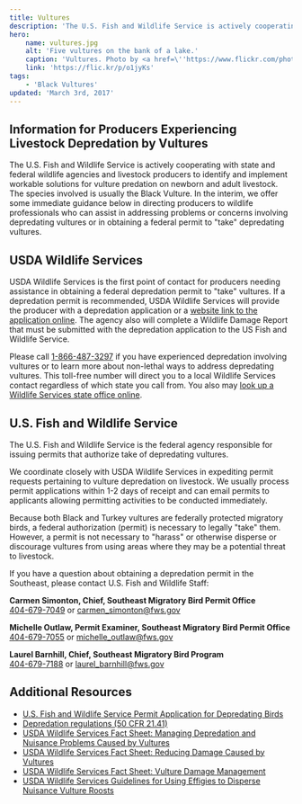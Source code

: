 ```yaml
---
title: Vultures
description: 'The U.S. Fish and Wildlife Service is actively cooperating with wildlife agencies and livestock producers to find workable solutions for vulture predation on newborn and adult livestock.'
hero:
    name: vultures.jpg
    alt: 'Five vultures on the bank of a lake.'
    caption: 'Vultures. Photo by <a href=\''https://www.flickr.com/photos/44534236@N00/\'' target=\''_blank\''>Faungg</a> <a href=\''https://creativecommons.org/licenses/by-nd/2.0/\'' target=\''_blank\''>CC BY-ND 2.0</a>'
    link: 'https://flic.kr/p/o1jyKs'
tags:
    - 'Black Vultures'
updated: 'March 3rd, 2017'
---
```


## Information for Producers Experiencing Livestock Depredation by Vultures

The U.S. Fish and Wildlife Service is actively cooperating with state and federal wildlife agencies and livestock producers to identify and implement workable solutions for vulture predation on newborn and adult livestock. The species involved is usually the Black Vulture. In the interim, we offer some immediate guidance below in directing producers to wildlife professionals who can assist in addressing problems or concerns involving depredating vultures or in obtaining a federal permit to "take" depredating vultures.

## USDA Wildlife Services

USDA Wildlife Services is the first point of contact for producers needing assistance in obtaining a federal depredation permit to "take" vultures. If a depredation permit is recommended, USDA Wildlife Services will provide the producer with a depredation application or a [website link to the application online](https://www.fws.gov/forms/3-200-13.pdf). The agency also will complete a Wildlife Damage Report that must be submitted with the depredation application to the US Fish and Wildlife Service.

Please call [1-866-487-3297](tel:1-866-487-3297) if you have experienced depredation involving vultures or to learn more about non-lethal ways to address depredating vultures. This toll-free number will direct you to a local Wildlife Services contact regardless of which state you call from. You also may [look up a Wildlife Services state office online](https://www.aphis.usda.gov/aphis/ourfocus/wildlifedamage/SA_Program_Overview/SA_Contact).

## U.S. Fish and Wildlife Service

The U.S. Fish and Wildlife Service is the federal agency responsible for issuing permits that authorize take of depredating vultures.

We coordinate closely with USDA Wildlife Services in expediting permit requests pertaining to vulture depredation on livestock. We usually process permit applications within 1-2 days of receipt and can email permits to applicants allowing permitting activities to be conducted immediately.

Because both Black and Turkey vultures are federally protected migratory birds, a federal authorization (permit) is necessary to legally "take" them. However, a permit is not necessary to "harass" or otherwise disperse or discourage vultures from using areas where they may be a potential threat to livestock.

If you have a question about obtaining a depredation permit in the Southeast, please contact U.S. Fish and Wildlife Staff:

**Carmen Simonton, Chief, Southeast Migratory Bird Permit Office** <br>
[404-679-7049](tel:1-404-679-7049) or [carmen_simonton@fws.gov](mailto:carmen_simonton@fws.gov?subject=Black%20Vultures)

**Michelle Outlaw, Permit Examiner, Southeast Migratory Bird Permit Office** <br>
[404-679-7055](tel:1-404-679-7055) or [michelle_outlaw@fws.gov](mailto:michelle_outlaw@fws.gov?subject=Black%20Vultures)

**Laurel Barnhill, Chief, Southeast Migratory Bird Program** <br>
[404-679-7188](tel:1-404-679-7188) or [laurel_barnhill@fws.gov](mailto:laurel_barnhill@fws.gov?subject=Black%20Vultures)

## Additional Resources

 - [U.S. Fish and Wildlife Service Permit Application for Depredating Birds](https://www.fws.gov/permits/applicationforms/ApplicationLM.html#MBTA)
 - [Depredation regulations (50 CFR 21.41)](http://www.ecfr.gov/cgi-bin/text-idx?SID=4e85855d9ec62738db16ffd95473a375&node=se50.9.21_141&rgn=div8)
 - [USDA Wildlife Services Fact Sheet: Managing Depredation and Nuisance Problems Caused by Vultures](https://www.aphis.usda.gov/wildlife_damage/nwrc/research/invasive_wildlife/content/Managing%20Depredation%20and%20Nuisance%20Problems%20Caused%20by%20Vultures.pdf)
 - [USDA Wildlife Services Fact Sheet: Reducing Damage Caused by Vultures](https://www.aphis.usda.gov/wildlife_damage/nwrc/downloads/vulture%20brochure_FINAL.pdf)
 - [USDA Wildlife Services Fact Sheet: Vulture Damage Management](https://www.aphis.usda.gov/publications/wildlife_damage/content/printable_version/fs_vulture_damage_man.pdf)
 - [USDA Wildlife Services Guidelines for Using Effigies to Disperse Nuisance Vulture Roosts](https://www.aphis.usda.gov/wildlife_damage/nwrc/research/invasive_wildlife/content/VultureEffigy%20Guidelines-revisedMar2010.pdf)
